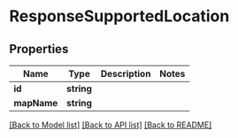 # ResponseSupportedLocation

## Properties
Name | Type | Description | Notes
------------ | ------------- | ------------- | -------------
**id** | **string** |  | 
**mapName** | **string** |  | 

[[Back to Model list]](../README.md#documentation-for-models) [[Back to API list]](../README.md#documentation-for-api-endpoints) [[Back to README]](../README.md)



